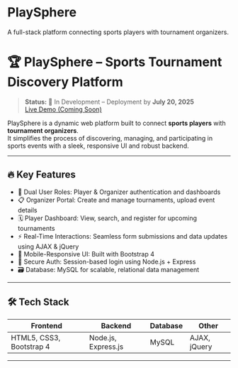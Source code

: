 # PlaySphere
A full-stack platform connecting sports players with tournament organizers.
# 🏆 PlaySphere – Sports Tournament Discovery Platform

> **Status:** 🚧 In Development – Deployment by **July 20, 2025**  
> [Live Demo (Coming Soon)](#)

PlaySphere is a dynamic web platform built to connect **sports players** with **tournament organizers**.  
It simplifies the process of discovering, managing, and participating in sports events with a sleek, responsive UI and robust backend.

---

## 🔥 Key Features

- 👤 Dual User Roles: Player & Organizer authentication and dashboards
- 📋 Organizer Portal: Create and manage tournaments, upload event details
- 🗓️ Player Dashboard: View, search, and register for upcoming tournaments
- ⚡ Real-Time Interactions: Seamless form submissions and data updates using AJAX & jQuery
- 🎨 Mobile-Responsive UI: Built with Bootstrap 4
- 🔐 Secure Auth: Session-based login using Node.js + Express
- 🗃️ Database: MySQL for scalable, relational data management

---

## 🛠️ Tech Stack

| Frontend | Backend | Database | Other |
|----------|---------|----------|-------|
| HTML5, CSS3, Bootstrap 4 | Node.js, Express.js | MySQL | AJAX, jQuery | Gemini API

---


